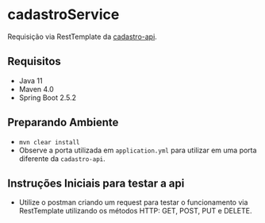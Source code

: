# cadastroService
Requisição via RestTemplate da [cadastro-api](https://github.com/claubermartins/cadastro-api).

## Requisitos
* Java 11
* Maven 4.0
* Spring Boot 2.5.2

## Preparando Ambiente
* ```mvn clear install```
* Observe a porta utilizada em ```application.yml``` para utilizar em uma porta diferente da ```cadastro-api```.

## Instruções Iniciais para testar a api
* Utilize o postman criando um request para testar o funcionamento via RestTemplate utilizando os métodos HTTP: GET, POST, PUT e DELETE.

